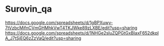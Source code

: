 # Surovin_qa
https://docs.google.com/spreadsheets/d/1gBPXuwy-7tVzbcMifnCVmGHMhkVwT4TKJWke89zLXBE/edit?usp=sharing
https://docs.google.com/spreadsheets/d/1NHGe2sIuZQPGtGxBIaxF652dkplA_J7tSjEQ6zZzVaQ/edit?usp=sharing